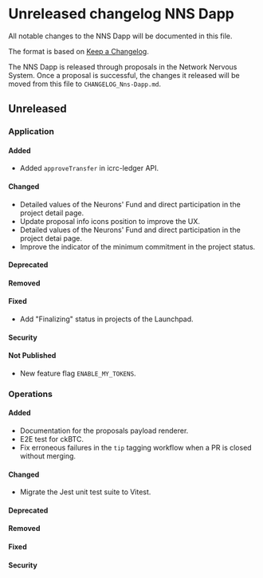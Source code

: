 # Unreleased changelog NNS Dapp

All notable changes to the NNS Dapp will be documented in this file.

The format is based on [Keep a Changelog](https://keepachangelog.com/en/1.0.0/).

The NNS Dapp is released through proposals in the Network Nervous System. Once a
proposal is successful, the changes it released will be moved from this file to
`CHANGELOG_Nns-Dapp.md`.

## Unreleased

### Application

#### Added

* Added `approveTransfer` in icrc-ledger API.

#### Changed

* Detailed values of the Neurons' Fund and direct participation in the project detail page.
* Update proposal info icons position to improve the UX.
* Detailed values of the Neurons' Fund and direct participation in the project detai page.
* Improve the indicator of the minimum commitment in the project status.

#### Deprecated
#### Removed

#### Fixed

* Add "Finalizing" status in projects of the Launchpad.

#### Security

#### Not Published

* New feature flag `ENABLE_MY_TOKENS`.

### Operations

#### Added

* Documentation for the proposals payload renderer.
* E2E test for ckBTC.
* Fix erroneous failures in the `tip` tagging workflow when a PR is closed without merging.

#### Changed

* Migrate the Jest unit test suite to Vitest.

#### Deprecated
#### Removed

#### Fixed

#### Security
